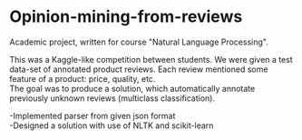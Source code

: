 # Opinion-mining-from-reviews

Academic project, written for course "Natural Language Processing".  

This was a Kaggle-like competition between students. We were given a test data-set of annotated product reviews. Each review mentioned some feature of a product: price, quality, etc.   
The goal was to produce a solution, which automatically annotate previously unknown reviews (multiclass classification).   

-Implemented parser from given json format  
-Designed a solution with use of NLTK and scikit-learn  
